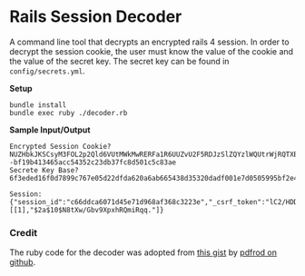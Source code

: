 # Rails Session Decoder

A command line tool that decrypts an encrypted rails 4 session. In order to decrypt the session cookie, the user must know the value of the cookie and the value of the secret key.  The secret key can be found in `config/secrets.yml`.

__Setup__

```
bundle install
bundle exec ruby ./decoder.rb
```

__Sample Input/Output__

```
Encrypted Session Cookie?
NUZHbkJKSCsyM3FOL2p2Qld6VUtMWkMwRERFa1R6UUZvU2F5RDJzSlZQYzlWQUtrWjRQTXBTbVExaHkrQ05TTytBNlViQWNWdDRrNjRtV2FxbWkzL2pncUt1ZlBIYitvMFA5SFB6MDVsUzZTK1o1TjV6SkdXbHJNVTlLa1BubDNNM1NnT3lCY3JiRzZuR0JEUHh6RkhRelg4VVlUTlFsRXJlOWxQd0FHR3BLbUViS2FBSWEzTVhmV1lOcU5EZkdLL1cvYXhKNzgvbHJnVzZJbmM2SjJiZE82dHpBMkNRT3VacDZDeVRiaFdQbz0tLXNhT1VkQis3VnJzVWRGVjNidUQxdVE9PQ%3D%3D--bf19b413465acc54352c23db37fc8d501c5c83ae
Secrete Key Base?
6f3eded16f0d7899c767e05d22dfda620a6ab665438d35320dadf001e7d0505995bf2e4fd8b5b3c7086131cbbfb37739a81f627148f227a06dcced9e223b09dc

Session:
{"session_id":"c66ddca6071d45e71d968af368c3223e","_csrf_token":"lC2/HDDbx99euOOc8d3Ulyr5InQ8A0mUBT9iBl6MsKo=","warden.user.user.key":[[1],"$2a$10$N8tXw/Gbv9XpxhRQmiRqq."]}
```

### Credit

The ruby code for the decoder was adopted from [this gist](https://gist.github.com/pdfrod/9c3b6b6f9aa1dc4726a5) by [pdfrod on github](https://github.com/pdfrod).